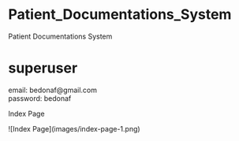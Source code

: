 # Patient_Documentations_System
Patient Documentations System

<h1> superuser </h1>
email: bedonaf@gmail.com
<br>
password: bedonaf

<p> Index Page </p>
![Index Page](images/index-page-1.png)

